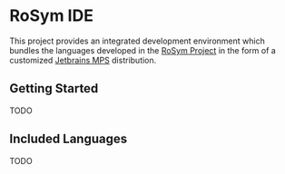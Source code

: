 # RoSym IDE

This project provides an integrated development environment which bundles the languages developed in the [RoSym Project](https://rosym-project.github.io) in the form of a customized [Jetbrains MPS](https://www.jetbrains.com/mps/) distribution.

## Getting Started

TODO

## Included Languages

TODO
